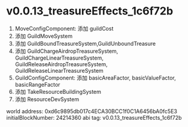 # v0.0.13_treasureEffects_1c6f72b

1. MoveConfigComponent: 添加 guildCost
2. 添加 GuildMoveSystem
3. 添加 GuildBoundTreasureSystem,GuildUnboundTreasure
4. 添加 GuildChargeAirdropTreasureSystem, GuildChargeLinearTreasureSystem, GuildReleaseAirdropTreasureSystem, GuildReleaseLinearTreasureSystem
5. GuildConfigComponent: 添加 basicAreaFactor, basicValueFactor, basicRangeFactor
6. 添加 TakeResourceBuildingSystem
7. 添加 ResourceDevSystem

world address: 0xd6c9895db017c4ECA30BCC1f0C1A6456bA0fc5E3
initialBlockNumber: 24214360
abi tag: v0.0.13_treasureEffects_1c6f72b
